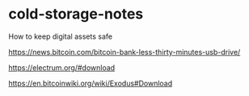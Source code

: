 # cold-storage-notes
How to keep digital assets safe

https://news.bitcoin.com/bitcoin-bank-less-thirty-minutes-usb-drive/

https://electrum.org/#download

https://en.bitcoinwiki.org/wiki/Exodus#Download
